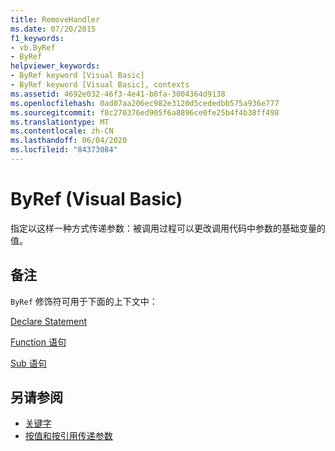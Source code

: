 ```yaml
---
title: RemoveHandler
ms.date: 07/20/2015
f1_keywords:
- vb.ByRef
- ByRef
helpviewer_keywords:
- ByRef keyword [Visual Basic]
- ByRef keyword [Visual Basic], contexts
ms.assetid: 4692e032-46f3-4e41-b0fa-3004364d9138
ms.openlocfilehash: 0ad07aa206ec982e3120d5cededbb575a936e777
ms.sourcegitcommit: f8c270376ed905f6a8896ce0fe25b4f4b38ff498
ms.translationtype: MT
ms.contentlocale: zh-CN
ms.lasthandoff: 06/04/2020
ms.locfileid: "84373084"
---
```

# <a name="byref-visual-basic"></a>ByRef (Visual Basic)
指定以这样一种方式传递参数：被调用过程可以更改调用代码中参数的基础变量的值。  
  
## <a name="remarks"></a>备注  
 `ByRef` 修饰符可用于下面的上下文中：  
  
 [Declare Statement](../statements/declare-statement.md)  
  
 [Function 语句](../statements/function-statement.md)  
  
 [Sub 语句](../statements/sub-statement.md)  
  
## <a name="see-also"></a>另请参阅

- [关键字](../keywords/index.md)
- [按值和按引用传递参数](../../programming-guide/language-features/procedures/passing-arguments-by-value-and-by-reference.md)
